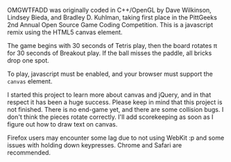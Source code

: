 OMGWTFADD was originally coded in C++/OpenGL by Dave Wilkinson, Lindsey Bieda, and Bradley D. Kuhlman, taking first place in the PittGeeks 2nd Annual Open Source Game Coding Competition. This is a javascript remix using the HTML5 canvas element.

The game begins with 30 seconds of Tetris play, then the board rotates &pi; for 30 seconds of Breakout play. If the ball misses the paddle, all bricks drop one spot.

To play, javascript must be enabled, and your browser must support the <code>canvas</code> element.

I started this project to learn more about canvas and jQuery, and in that respect it has been a huge success. Please keep in mind that this project is not finished. There is no end-game yet, and there are some collision bugs. I don't think the pieces rotate correctly. I'll add scorekeeping as soon as I figure out how to draw text on canvas.

Firefox users may encounter some lag due to not using WebKit :p and some issues with holding down keypresses. Chrome and Safari are recommended.
